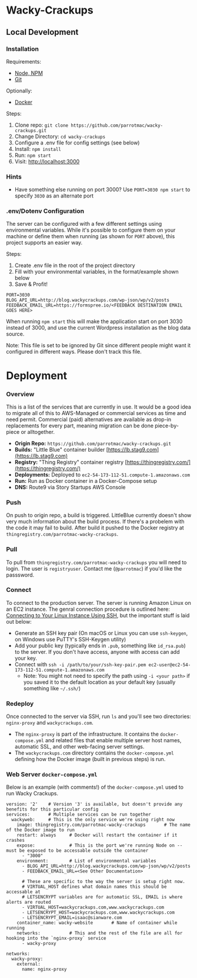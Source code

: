 # Wacky-Crackups
## Local Development
### Installation
Requirements:
- [Node, NPM](https://nodejs.org/en/download/)
- [Git](https://git-scm.com/downloads)

Optionally:
- [Docker](https://www.docker.com/community-edition#/download)

Steps:
1. Clone repo: `git clone https://github.com/parrotmac/wacky-crackups.git`
2. Change Directory: `cd wacky-crackups`
3. Configure a .env file for config settings (see below)
4. Install: `npm install`
5. Run: `npm start`
6. Visit: [http://localhost:3000](http://localhost:3000)

### Hints
- Have something else running on port 3000? Use `PORT=3030 npm start` to specify `3030` as an alternate port

### .env/Dotenv Configuration
The server can be configured with a few different settings using environmental variables. While it's possible to configure them on your machine or define them when running (as shown for `PORT` above), this project supports an easier way.

Steps:
1. Create .env file in the root of the project directory
2. Fill with your environmental variables, in the format/example shown below
3. Save & Profit!

```
PORT=3030
BLOG_API_URL=http://blog.wackycrackups.com/wp-json/wp/v2/posts
FEEDBACK_EMAIL_URL=https://formspree.io/<FEEDBACK DESTINATION EMAIL GOES HERE>
```

When running `npm start` this will make the application start on port 3030 instead of 3000, and use the current Wordpress installation as the blog data source.

Note: This file is set to be ignored by Git since different people might want it configured in different ways. Please don't track this file.

# Deployment
### Overview
This is a list of the services that are currently in use. It would be a good idea to migrate all of this to AWS-Managed or commercial services as time and need permit. Commercial (paid) alternatives are available as drop-in replacements for every part, meaning migration can be done piece-by-piece or alltogether.

- **Origin Repo:** `https://github.com/parrotmac/wacky-crackups.git`
- **Builds:** "Little Blue" container builder [https://lb.stag9.com](https://lb.stag9.com)
- **Registry:** "Thing Registry" container registry [https://thingregistry.com/](https://thingregistry.com/)
- **Deployments:** Deployed to `ec2-54-173-112-51.compute-1.amazonaws.com`
- **Run:** Run as Docker container in a Docker-Compose setup
- **DNS:** Route9 via Story Startups AWS Console

### Push
On push to origin repo, a build is triggered. LittleBlue currently doesn't show very much information about the build process. If there's a probelem with the code it may fail to build. After build it pushed to the Docker registry at `thingregistry.com/parrotmac-wacky-crackups`.

### Pull
To pull from `thingregistry.com/parrotmac-wacky-crackups` you will need to login. The user is `registryuser`. Contact me (`@parrotmac`) if you'd like the passsword.

### Connect
To connect to the production server. The server is running Amazon Linux on an EC2 instance. The genral connection procedure is outlined here: [Connecting to Your Linux Instance Using SSH](https://docs.aws.amazon.com/AWSEC2/latest/UserGuide/AccessingInstancesLinux.html), but the important stuff is laid out below:
- Generate an SSH key pair (On macOS or Linux you can use `ssh-keygen`, on Windows use PuTTY's SSH-Keygen utility)
- Add your public key (typically ends in `.pub`, something like `id_rsa.pub`) to the server. If you don't have access, anyone with access can add your key.
- Connect with `ssh -i /path/to/your/ssh-key-pair.pem ec2-user@ec2-54-173-112-51.compute-1.amazonaws.com`
  - Note: You might not need to specify the path using `-i <your path>` if you saved it to the default location as your default key (usually something like `~/.ssh/`)

### Redeploy
Once connected to the server via SSH, run `ls` and you'll see two directories: `nginx-proxy` and `wackycrackups.com`.
- The `nginx-proxy` is part of the infrastructure. It contains the `docker-compose.yml` and related files that enable multiple server host names, automatic SSL, and other web-facing server settings.
- The `wackycrackups.com` directory contains the `docker-compose.yml` defining how the Docker image (built in previous steps) is run.

### Web Server `docker-compose.yml`
Below is an example (with comments!) of the `docker-compose.yml` used to run Wacky Crackups.
```
version: '2'    # Version '3' is available, but doesn't provide any benefits for this particular config
services:       # Multiple services can be run together
  wackyweb:     # This is the only service we're using right now
    image: thingregistry.com/parrotmac-wacky-crackups       # The name of the Docker image to run
    restart: always     # Docker will restart the container if it crashes
    expose:             # This is the port we're running Node on -- must be exposed to be accessable outside the container
      - "3000"
    environment:        # List of environmental variables
      - BLOG_API_URL=http://blog.wackycrackups.com/wp-json/wp/v2/posts
      - FEEDBACK_EMAIL_URL=<See Other Documentation>

      # These are specific to the way the server is setup right now.
      # VIRTUAL_HOST defines what domain names this should be accessable at
      # LETSENCRYPT variables are for automatic SSL, EMAIL is where alerts are routed
      - VIRTUAL_HOST=wackycrackups.com,www.wackycrackups.com
      - LETSENCRYPT_HOST=wackycrackups.com,www.wackycrackups.com
      - LETSENCRYPT_EMAIL=isaac@sianware.com
    container_name: wacky-website       # Name of container while running
    networks:           # This and the rest of the file are all for hooking into the `nginx-proxy` service
      - wacky-proxy

networks:
  wacky-proxy:
    external:
      name: nginx-proxy

```
